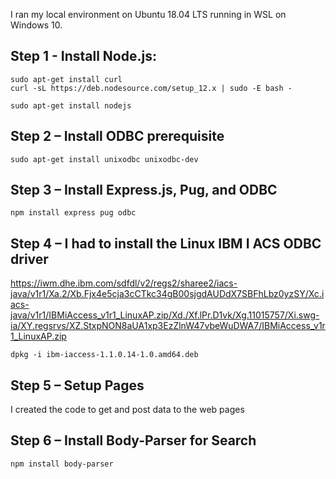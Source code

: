 I ran my local environment on Ubuntu 18.04 LTS running in WSL on Windows 10.

## Step 1 - Install Node.js:
```
sudo apt-get install curl
curl -sL https://deb.nodesource.com/setup_12.x | sudo -E bash -

sudo apt-get install nodejs
```

## Step 2 – Install ODBC prerequisite
```
sudo apt-get install unixodbc unixodbc-dev
```

## Step 3 – Install Express.js, Pug, and ODBC
```
npm install express pug odbc
```

## Step 4 – I had to install the Linux IBM I ACS ODBC driver
https://iwm.dhe.ibm.com/sdfdl/v2/regs2/sharee2/iacs-java/v1r1/Xa.2/Xb.Fjx4e5cja3cCTkc34gB00sjgdAUDdX7SBFhLbz0yzSY/Xc.iacs-java/v1r1/IBMiAccess_v1r1_LinuxAP.zip/Xd./Xf.lPr.D1vk/Xg.11015757/Xi.swg-ia/XY.regsrvs/XZ.StxpNON8aUA1xp3EzZlnW47vbeWuDWA7/IBMiAccess_v1r1_LinuxAP.zip

```
dpkg -i ibm-iaccess-1.1.0.14-1.0.amd64.deb
```

## Step 5 – Setup Pages
I created the code to get and post data to the web pages

## Step 6 – Install Body-Parser for Search
```
npm install body-parser
```
